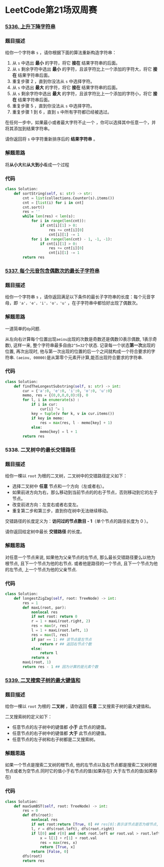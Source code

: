 # LeetCode第21场双周赛

### [5336. 上升下降字符串](https://leetcode-cn.com/contest/biweekly-contest-21/problems/increasing-decreasing-string/)

###  题目描述

给你一个字符串 `s` ，请你根据下面的算法重新构造字符串：

1. 从 `s` 中选出 **最小** 的字符，将它 **接在** 结果字符串的后面。
2. 从 `s` 剩余字符中选出 **最小** 的字符，且该字符比上一个添加的字符大，将它 **接在** 结果字符串后面。
3. 重复步骤 2 ，直到你没法从 `s` 中选择字符。
4. 从 `s` 中选出 **最大** 的字符，将它 **接在** 结果字符串的后面。
5. 从 `s` 剩余字符中选出 **最大** 的字符，且该字符比上一个添加的字符小，将它 **接在** 结果字符串后面。
6. 重复步骤 5 ，直到你没法从 `s` 中选择字符。
7. 重复步骤 1 到 6 ，直到 `s` 中所有字符都已经被选过。

在任何一步中，如果最小或者最大字符不止一个 ，你可以选择其中任意一个，并将其添加到结果字符串。

请你返回将 `s` 中字符重新排序后的 **结果字符串** 。

### 解题思路

将**从小大**和**从大到小**看成一个过程

### 代码

```python
class Solution:
    def sortString(self, s: str) -> str:
        cnt = list(collections.Counter(s).items())
        cnt = [list(i) for i in cnt]
        cnt.sort()
        res = ''
        while len(res) < len(s):
            for i in range(len(cnt)):
                if cnt[i][1] > 0:
                    res += cnt[i][0]
                    cnt[i][1] -= 1
            for i in range(len(cnt) - 1, -1, -1):
                if cnt[i][1] > 0:
                    res += cnt[i][0]
                    cnt[i][1] -= 1 
        return res
```

### [5337. 每个元音包含偶数次的最长子字符串](https://leetcode-cn.com/contest/biweekly-contest-21/problems/find-the-longest-substring-containing-vowels-in-even-counts/)

### 题目描述

给你一个字符串 `s` ，请你返回满足以下条件的最长子字符串的长度：每个元音字母，即 `'a'，'e'，'i'，'o'，'u'` ，在子字符串中都恰好出现了偶数次。

### 解题思路

一道简单的`dp`问题.

从左向右计算每个位置出现`aeiou`出现的次数是奇数还是偶数(0表示偶数, 1表示奇数), 这样一来, 整个字符串最多自由`2^5=32`个状态. 记录每一个状态**第一次**出现的位置, 再次出现时, 他与第一次出现的位置的后一个之间就构成一个符合要求的字符串. `(aeiou, 00000)`是从第零个元素开计算,能否出现符合要求的字符串.

### 代码

```python
class Solution:
    def findTheLongestSubstring(self, s: str) -> int:
        cur = {'a':0, 'e':0, 'i':0, 'o':0, 'u':0}
        memo, res = {(0,0,0,0,0):0}, 0
        for l, i in enumerate(s) :
            if i in cur:
                cur[i] ^= 1          
            key = tuple(v for k, v in cur.items())
            if key in memo:
                res = max(res, l - memo[key] + 1)
            else:
                memo[key] = l + 1
        return res
```

### 5338. 二叉树中的最长交错路径

### 题目描述

给你一棵以 `root` 为根的二叉树，二叉树中的交错路径定义如下：

- 选择二叉树中 **任意** 节点和一个方向（左或者右）。
- 如果前进方向为右，那么移动到当前节点的的右子节点，否则移动到它的左子节点。
- 改变前进方向：左变右或者右变左。
- 重复第二步和第三步，直到你在树中无法继续移动。

交错路径的长度定义为：**访问过的节点数目 - 1**（单个节点的路径长度为 0 ）。

请你返回给定树中最长 **交错路径** 的长度。

### 解题思路

对任意一个节点来说,  如果他为父亲节点的左节点, 那么最长交错路径要么以他为根节点, 且下一个节点为他的右节点. 或者他是路径的一个节点, 且下一个节点为他的左节点, 上一个节点为他的父亲节点.

### 代码

```python
class Solution:
    def longestZigZag(self, root: TreeNode) -> int:
        res = 1
        def maxL(root, par):
            nonlocal res
            if not root: return 0
            r = 1 + maxL(root.right, 2)
            res = max(r, res)
            l = 1 + maxL(root.left, 1)
            res = max(l, res)
            if par == 1: ## 该节点是左节点
                return r ## 返回右节点个数
            else:
                return l
            return x
        maxL(root, 1)
        return res - 1 ## 因为计算的是元素个数
```

### [5339. 二叉搜索子树的最大键值和](https://leetcode-cn.com/contest/biweekly-contest-21/problems/maximum-sum-bst-in-binary-tree/)

 ### 题目描述

给你一棵以 `root` 为根的 **二叉树** ，请你返回 **任意** 二叉搜索子树的最大键值和。

二叉搜索树的定义如下：

- 任意节点的左子树中的键值都 **小于** 此节点的键值。
- 任意节点的右子树中的键值都 **大于** 此节点的键值。
- 任意节点的左子树和右子树都是二叉搜索树。

### 解题思路

如果一个节点是搜索二叉树的根节点, 他的左节点以及右节点都是搜索二叉树的根节点或者为空节点.同时它的值小于右节点的值(如果存在) 大于左节点的值(如果存在)

### 代码

```python
class Solution:
    def maxSumBST(self, root: TreeNode) -> int:
        res = 0
        def dfs(root):
            nonlocal res
            if not root:return [True, 0] ## res[0]:表示该节点是否为根节点, res[1]:为节点值的和
            l, r = dfs(root.left), dfs(root.right)
            if l[0] and r[0] and (not root.left or root.val > root.left.val) and (not root.right or root.val < root.right.val):
                x = l[1] + r[1] + root.val
                res = max(res, x)
                return [True, x]
            return [False, 0]
        dfs(root)
        return res
```



